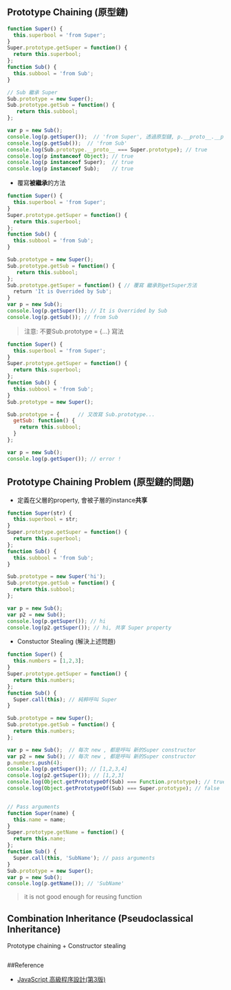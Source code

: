 ## Prototype Chaining (原型鏈)

```js
function Super() {
  this.superbool = 'from Super';
}
Super.prototype.getSuper = function() {
  return this.superbool;
};
function Sub() {
  this.subbool = 'from Sub';
}

// Sub 繼承 Super
Sub.prototype = new Super();
Sub.prototype.getSub = function() {
   return this.subbool;
};

var p = new Sub();
console.log(p.getSuper());  // 'from Super', 透過原型鏈, p.__proto__.__proto__ = Super.prototype
console.log(p.getSub());  // 'from Sub'
console.log(Sub.prototype.__proto__ === Super.prototype); // true
console.log(p instanceof Object); // true
console.log(p instanceof Super);  // true
console.log(p instanceof Sub);    // true
```

* 覆寫**被繼承**的方法
```js
function Super() {
  this.superbool = 'from Super';
}
Super.prototype.getSuper = function() {
  return this.superbool;
};
function Sub() {
  this.subbool = 'from Sub';
}

Sub.prototype = new Super();
Sub.prototype.getSub = function() {
   return this.subbool;
};
Sub.prototype.getSuper = function() { // 覆寫 繼承到getSuper方法
  return 'It is Overrided by Sub';
}
var p = new Sub();
console.log(p.getSuper()); // It is Overrided by Sub
console.log(p.getSub()); // from Sub

```

> 注意: 不要Sub.prototype = {...} 寫法

```js
function Super() {
  this.superbool = 'from Super';
}
Super.prototype.getSuper = function() {
  return this.superbool;
};
function Sub() {
  this.subbool = 'from Sub';
}
Sub.prototype = new Super();

Sub.prototype = {      // 又改寫 Sub.prototype...
  getSub: function() {
    return this.subbool;
  }
};

var p = new Sub();
console.log(p.getSuper()); // error !
```

## Prototype Chaining Problem (原型鏈的問題)

- 定義在父層的property, 會被子層的instance**共享**

```js
function Super(str) {
  this.superbool = str;
}
Super.prototype.getSuper = function() {
  return this.superbool;
};
function Sub() {
  this.subbool = 'from Sub';
}

Sub.prototype = new Super('hi');
Sub.prototype.getSub = function() {
  return this.subbool;
};

var p = new Sub();
var p2 = new Sub();
console.log(p.getSuper()); // hi
console.log(p2.getSuper()); // hi, 共享 Super property
```

* Constuctor Stealing (解決上述問題)

```js
function Super() {
  this.numbers = [1,2,3];
}
Super.prototype.getSuper = function() {
  return this.numbers;
};
function Sub() {
  Super.call(this); // 純粹呼叫 Super
}

Sub.prototype = new Super();
Sub.prototype.getSub = function() {
  return this.numbers;
};

var p = new Sub();  // 每次 new , 都是呼叫 新的Super constructor
var p2 = new Sub(); // 每次 new , 都是呼叫 新的Super constructor
p.numbers.push(4);
console.log(p.getSuper()); // [1,2,3,4]
console.log(p2.getSuper()); // [1,2,3]
console.log(Object.getPrototypeOf(Sub) === Function.prototype); // true, 因為Super.call 單純Function呼叫
console.log(Object.getPrototypeOf(Sub) === Super.prototype); // false


// Pass arguments
function Super(name) {
  this.name = name;
}
Super.prototype.getName = function() {
  return this.name;
};
function Sub() {
  Super.call(this, 'SubName'); // pass arguments
}
Sub.prototype = new Super();
var p = new Sub();
console.log(p.getName()); // 'SubName'
```
> it is not good enough for reusing function

## Combination Inheritance (Pseudoclassical Inheritance)

Prototype chaining + Constructor stealing
```js
```

##Reference 
- [JavaScript 高級程序設計(第3版)](https://www.tenlong.com.tw/products/9787115275790)
